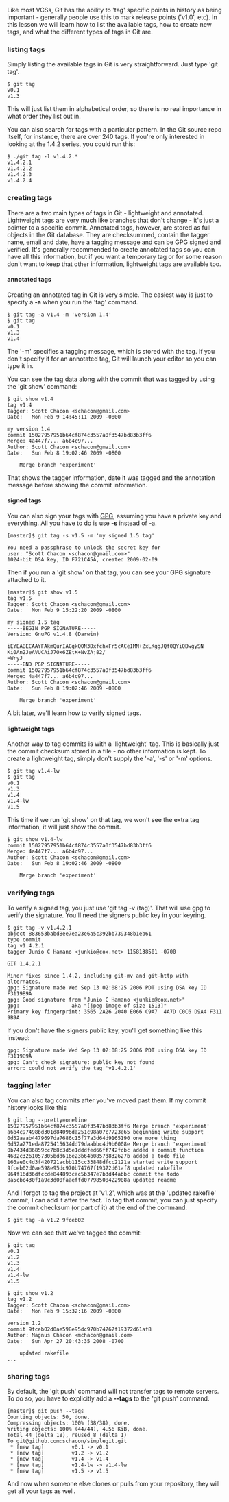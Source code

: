 Like most VCSs, Git has the ability to 'tag' specific points in history as 
being important - generally people use this to mark release points ('v1.0', etc).
In this lesson we will learn how to list the available tags, how to create new tags,
and what the different types of tags in Git are.
 
### listing tags ###

Simply listing the available tags in Git is very straightforward.  Just type
'git tag'.

	$ git tag
	v0.1
	v1.3

This will just list them in alphabetical order, so there is no real importance
in what order they list out in.

You can also search for tags with a particular pattern.  In the Git source
repo itself, for instance, there are over 240 tags.  If you're only interested
in looking at the 1.4.2 series, you could run this:

	$ ./git tag -l v1.4.2.*
	v1.4.2.1
	v1.4.2.2
	v1.4.2.3
	v1.4.2.4

### creating tags ###

There are a two main types of tags in Git - lightweight and annotated.  Lightweight
tags are very much like branches that don't change - it's just a pointer to
a specific commit.  Annotated tags, however, are stored as full objects in the
Git database.  They are checksummed, contain the tagger name, email and date, 
have a tagging message and can be GPG signed and verified.  It's generally
recommended to create annotated tags so you can have all this information, but
if you want a temporary tag or for some reason don't want to keep that other 
information, lightweight tags are available too.

#### annotated tags ####

Creating an annotated tag in Git is very simple.  The easiest way is just to
specify a **-a** when you run the 'tag' command.

	$ git tag -a v1.4 -m 'version 1.4'
	$ git tag
	v0.1
	v1.3
	v1.4

The '-m' specifies a tagging message, which is stored with the tag.  If you don't
specify it for an annotated tag, Git will launch your editor so you can type
it in. 

You can see the tag data along with the commit that was tagged by using 
the 'git show' command:

	$ git show v1.4
	tag v1.4
	Tagger: Scott Chacon <schacon@gmail.com>
	Date:   Mon Feb 9 14:45:11 2009 -0800

	my version 1.4
	commit 15027957951b64cf874c3557a0f3547bd83b3ff6
	Merge: 4a447f7... a6b4c97...
	Author: Scott Chacon <schacon@gmail.com>
	Date:   Sun Feb 8 19:02:46 2009 -0800

	    Merge branch 'experiment'

That shows the tagger information, date it was tagged and the annotation message
before showing the commit information.

#### signed tags ####

You can also sign your tags with [GPG](http://www.gnupg.org/faq.html), assuming
you have a private key and everything.  All you have to do is use **-s** instead
of -a.

	[master]$ git tag -s v1.5 -m 'my signed 1.5 tag'

	You need a passphrase to unlock the secret key for
	user: "Scott Chacon <schacon@gmail.com>"
	1024-bit DSA key, ID F721C45A, created 2009-02-09

Then if you run a 'git show' on that tag, you can see your GPG signature
attached to it.  

	[master]$ git show v1.5
	tag v1.5
	Tagger: Scott Chacon <schacon@gmail.com>
	Date:   Mon Feb 9 15:22:20 2009 -0800

	my signed 1.5 tag
	-----BEGIN PGP SIGNATURE-----
	Version: GnuPG v1.4.8 (Darwin)

	iEYEABECAAYFAkmQurIACgkQON3DxfchxFr5cACeIMN+ZxLKggJQf0QYiQBwgySN
	Ki0An2JeAVUCAiJ7Ox6ZEtK+NvZAj82/
	=WryJ
	-----END PGP SIGNATURE-----
	commit 15027957951b64cf874c3557a0f3547bd83b3ff6
	Merge: 4a447f7... a6b4c97...
	Author: Scott Chacon <schacon@gmail.com>
	Date:   Sun Feb 8 19:02:46 2009 -0800

	    Merge branch 'experiment'

A bit later, we'll learn how to verify signed tags.

#### lightweight tags ####

Another way to tag commits is with a 'lightweight' tag.  This is basically just
the commit checksum stored in a file - no other information is kept.  To create
a lightweight tag, simply don't supply the '-a', '-s' or '-m' options.

	$ git tag v1.4-lw
	$ git tag
	v0.1
	v1.3
	v1.4
	v1.4-lw
	v1.5

This time if we run 'git show' on that tag, we won't see the extra tag information,
it will just show the commit.

	$ git show v1.4-lw
	commit 15027957951b64cf874c3557a0f3547bd83b3ff6
	Merge: 4a447f7... a6b4c97...
	Author: Scott Chacon <schacon@gmail.com>
	Date:   Sun Feb 8 19:02:46 2009 -0800

	    Merge branch 'experiment'


### verifying tags ###

To verify a signed tag, you just use 'git tag -v (tag)'.  That will use gpg to
verify the signature.  You'll need the signers public key in your keyring.

	$ git tag -v v1.4.2.1
	object 883653babd8ee7ea23e6a5c392bb739348b1eb61
	type commit
	tag v1.4.2.1
	tagger Junio C Hamano <junkio@cox.net> 1158138501 -0700

	GIT 1.4.2.1

	Minor fixes since 1.4.2, including git-mv and git-http with alternates.
	gpg: Signature made Wed Sep 13 02:08:25 2006 PDT using DSA key ID F3119B9A
	gpg: Good signature from "Junio C Hamano <junkio@cox.net>"
	gpg:                 aka "[jpeg image of size 1513]"
	Primary key fingerprint: 3565 2A26 2040 E066 C9A7  4A7D C0C6 D9A4 F311 9B9A

If you don't have the signers public key, you'll get something like this instead:

	gpg: Signature made Wed Sep 13 02:08:25 2006 PDT using DSA key ID F3119B9A
	gpg: Can't check signature: public key not found
	error: could not verify the tag 'v1.4.2.1'


### tagging later ###

You can also tag commits after you've moved past them.  If my commit history
looks like this

	$ git log --pretty=oneline
	15027957951b64cf874c3557a0f3547bd83b3ff6 Merge branch 'experiment'
	a6b4c97498bd301d84096da251c98a07c7723e65 beginning write support
	0d52aaab4479697da7686c15f77a3d64d9165190 one more thing
	6d52a271eda8725415634dd79daabbc4d9b6008e Merge branch 'experiment'
	0b7434d86859cc7b8c3d5e1dddfed66ff742fcbc added a commit function
	4682c3261057305bdd616e23b64b0857d832627b added a todo file
	166ae0c4d3f420721acbb115cc33848dfcc2121a started write support
	9fceb02d0ae598e95dc970b74767f19372d61af8 updated rakefile
	964f16d36dfccde844893cac5b347e7b3d44abbc commit the todo
	8a5cbc430f1a9c3d00faaeffd07798508422908a updated readme

And I forgot to tag the project at 'v1.2', which was at the 'updated rakefile'
commit, I can add it after the fact.  To tag that commit, you can just specify
the commit checksum (or part of it) at the end of the command.

	$ git tag -a v1.2 9fceb02
	
Now we can see that we've tagged the commit:

	$ git tag 
	v0.1
	v1.2
	v1.3
	v1.4
	v1.4-lw
	v1.5

	$ git show v1.2
	tag v1.2
	Tagger: Scott Chacon <schacon@gmail.com>
	Date:   Mon Feb 9 15:32:16 2009 -0800

	version 1.2
	commit 9fceb02d0ae598e95dc970b74767f19372d61af8
	Author: Magnus Chacon <mchacon@gmail.com>
	Date:   Sun Apr 27 20:43:35 2008 -0700

	    updated rakefile
    ...

### sharing tags ###

By default, the 'git push' command will not transfer tags to remote servers.
To do so, you have to explicitly add a **--tags** to the 'git push' command.

	[master]$ git push --tags
	Counting objects: 50, done.
	Compressing objects: 100% (38/38), done.
	Writing objects: 100% (44/44), 4.56 KiB, done.
	Total 44 (delta 18), reused 8 (delta 1)
	To git@github.com:schacon/simplegit.git
	 * [new tag]         v0.1 -> v0.1
	 * [new tag]         v1.2 -> v1.2
	 * [new tag]         v1.4 -> v1.4
	 * [new tag]         v1.4-lw -> v1.4-lw
	 * [new tag]         v1.5 -> v1.5

And now when someone else clones or pulls from your repository, they will
get all your tags as well.
